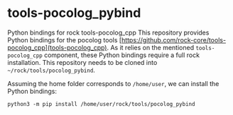 # tools-pocolog_pybind
Python bindings for rock tools-pocolog_cpp
This repository provides Python bindings for the pocolog tools [https://github.com/rock-core/tools-pocolog_cpp](tools-pocolog_cpp). As it relies on the mentioned `tools-pocolog_cpp` component, these Python bindings require a full rock installation. This repository needs to be cloned into `~/rock/tools/pocolog_pybind`.

Assuming the home folder corresponds to `/home/user`, we can install the Python bindings:
```
python3 -m pip install /home/user/rock/tools/pocolog_pybind
```
